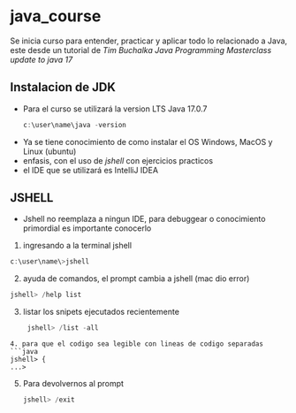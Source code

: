 # java_course

Se inicia curso para entender, practicar y aplicar todo lo relacionado a Java,
este desde un tutorial de *Tim Buchalka* _Java Programming Masterclass update to java 17_

## Instalacion de JDK
* Para el curso se utilizará la version LTS Java 17.0.7
  ```java
  c:\user\name\java -version
  ```
* Ya se tiene conocimiento de como instalar el OS Windows, MacOS y Linux (ubuntu)
* enfasis, con el uso de _jshell_ con ejercicios practicos
* el IDE que se utilizará es IntelliJ IDEA

## JSHELL
- Jshell no reemplaza a ningun IDE, para debuggear o conocimiento primordial es importante conocerlo

1. ingresando a la terminal jshell
  ```java
  c:\user\name\>jshell
  ```
2. ayuda de comandos, el prompt cambia a jshell (mac dio error)
  ```java
  jshell> /help list
  ```
3. listar los snipets ejecutados recientemente
   ```java
    jshell> /list -all
  ```
4. para que el codigo sea legible con lineas de codigo separadas
  ```java
  jshell> {
  ...>
  ```
5. Para devolvernos al prompt
   ```java
   jshell> /exit
   ```


